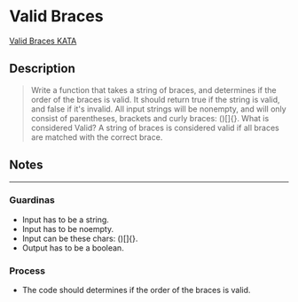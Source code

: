# Valid Braces

[Valid Braces KATA](https://www.codewars.com/kata/5277c8a221e209d3f6000b56/train/javascript)

## Description

> Write a function that takes a string of braces, and determines if the order of the braces is valid. It should return true if the string is valid, and false if it's invalid.
> All input strings will be nonempty, and will only consist of parentheses, brackets and curly braces: ()[]{}.
What is considered Valid?
> A string of braces is considered valid if all braces are matched with the correct brace.

## Notes

---

### Guardinas

- Input has to be a string.
- Input has to be noempty.
- Input can be these chars: ()[]{}.
- Output has to be a boolean.

### Process

- The code should determines if the order of the braces is valid.
